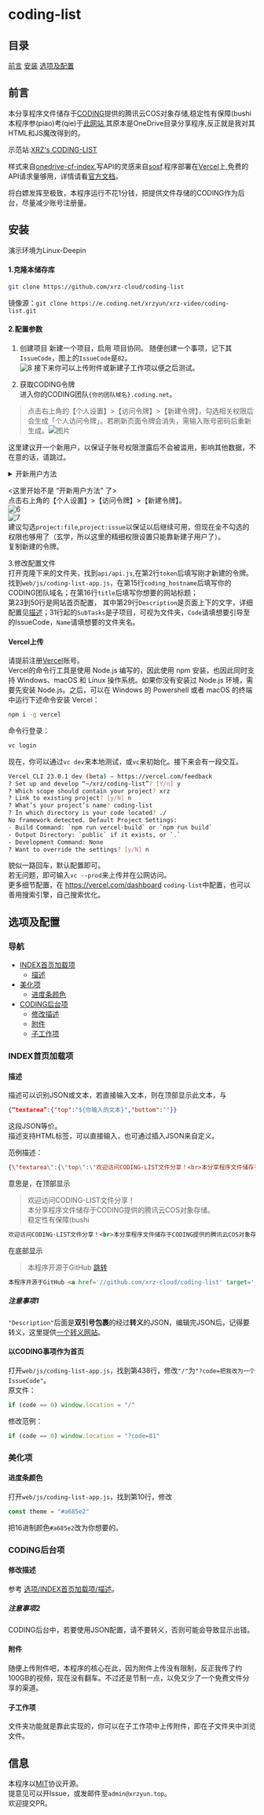 # coding-list

## 目录

[前言](#前言)
[安装](#安装)
[选项及配置](#选项及配置)

## 前言

本分享程序文件储存于[CODING](//coding.net)提供的腾讯云COS对象存储,稳定性有保障(bushi  
本程序参(piao)考(qie)于[此网站](//od-api.vercel.app),其原本是OneDrive目录分享程序,反正就是我对其HTML和JS魔改得到的。  

示范站:[XRZ's CODING-LIST](//api.xrzyun.top/coding/list)  

样式来自[onedrive-cf-index](https://github.com/spencerwooo/onedrive-cf-index),写API的灵感来自[sosf](https://github.com/beetcb/sosf).程序部署在[Vercel](https://vercel.com)上,免费的API请求量够用，详情请看[官方文档](https://vercel.com/pricing)。  

将白嫖发挥至极致，本程序运行不花1分钱，把提供文件存储的CODING作为后台，尽量减少账号注册量。

## 安装

演示环境为Linux-Deepin

#### 1.克隆本储存库

```bash
git clone https://github.com/xrz-cloud/coding-list
```

镜像源：`git clone https://e.coding.net/xrzyun/xrz-video/coding-list.git`  

#### 2.配置参数

1. 创建项目
新建一个项目，启用 项目协同。
随便创建一个事项，记下其`IssueCode`，图上的`IssueCode`是`82`。  
![8](docs/img/8.png)
接下来你可以上传附件或新建子工作项以便之后测试。  

2. 获取CODING令牌  
进入你的CODING团队`{你的团队域名}.coding.net`。

> 点击右上角的【个人设置】>【访问令牌】>【新建令牌】，勾选相关权限后会生成「个人访问令牌」。若刷新页面令牌会消失，需输入账号密码后重新生成。![图片](https://help-assets.codehub.cn/enterprise/20200910171618.png)  

这里建议开一个新用户，以保证子账号权限泄露后不会被滥用，影响其他数据，不在意的话，请跳过。

<details>
<summary>开新用户方法</summary>

点击右上角的【团队管理】>【成员管理】>【齿轮图标】>【新建子用户】  
![1](docs/img/1.png)  
跳转至腾讯云，用 [CODING]/[原先绑定CODING的腾讯云] 的账号密码登录。  
【快速创建子用户】
![2](docs/img/2.png)  
再打开的界面中按引导设置,创建子用户。  
![3](docs/img/3.png)  
打开[腾讯云账号](https://console.cloud.tencent.com/developer),【基本信息】>【账号ID】,复制`账号ID`。  
浏览器 隐私模式/[InPrivate浏览](https://baike.baidu.com/item/InPrivate%E6%B5%8F%E8%A7%88/5727666) ，打开`https://{你的团队域名}.coding.net/login`  
用子账号登录，【腾讯云账号】>【腾讯云子账号】，按创建时信息填写。  
![4](docs/img/4.png)  
![5](docs/img/5.png)
用管理员账号在团队设置中为子账号新建一个权限组，在项目设置中新建用户组，设置子中权限，保证能访问issue即可。
</details>

<这里开始不是 “开新用户方法” 了>  
点击右上角的【个人设置】>【访问令牌】>【新建令牌】。  
![6](docs/img/6.png)  
![7](docs/img/7.png)  
建议勾选`project:file`,`project:issue`以保证以后继续可用，但现在全不勾选的权限也够用了（玄学，所以这里的精细权限设置只能靠新建子用户了）。  
复制新建的令牌。  

3.修改配置文件  
打开克隆下来的文件夹，找到`api/api.js`,在第2行`token`后填写刚才新建的令牌。  
找到`web/js/coding-list-app.js`，在第15行`coding_hostname`后填写你的CODING团队域名；在第16行`title`后填写你想要的网站标题；  
第23到50行是网站首页配置， 其中第29行`Description`是页面上下的文字，详细配置见[描述](#描述)；31行起的`SubTasks`是子项目，可视为文件夹，`Code`请填想要引导至的IssueCode，`Name`请填想要的文件夹名。  

#### Vercel上传

请提前注册[Vercel](https://vercel.com)账号。  
Vercel的命令行工具是使用 Node.js 编写的，因此使用 npm 安装，也因此同时支持 Windows、macOS 和 Linux 操作系统。如果你没有安装过 Node.js 环境，需要先安装 Node.js。之后，可以在 Windows 的 Powershell 或者 macOS 的终端中运行下述命令安装 Vercel：

```bash
npm i -g vercel
```

命令行登录：

```bash
vc login
```

现在，你可以通过`vc dev`来本地测试，或`vc`来初始化。接下来会有一段交互。  

```bash
Vercel CLI 23.0.1 dev (beta) — https://vercel.com/feedback
? Set up and develop “~/xrz/coding-list”? [Y/n] y
? Which scope should contain your project? xrz
? Link to existing project? [y/N] n
? What’s your project’s name? coding-list
? In which directory is your code located? ./
No framework detected. Default Project Settings:
- Build Command: `npm run vercel-build` or `npm run build`
- Output Directory: `public` if it exists, or `.`
- Development Command: None
? Want to override the settings? [y/N] n
```

貌似一路回车，默认配置即可。  
若无问题，即可输入`vc --prod`来上传并在公网访问。  
更多细节配置，在 https://vercel.com/dashboard `coding-list`中配置，也可以善用搜索引擎，自己搜索优化。  

## 选项及配置

### 导航

- [INDEX首页加载项](#INDEX首页加载项)
  - [描述](#描述)
- [美化项](#美化项)
  - [进度条颜色](#进度条颜色)
- [CODING后台项](#CODING后台项)
  - [修改描述](#修改描述)
  - [附件](#附件)
  - [子工作项](#子工作项)

### INDEX首页加载项

#### 描述

描述可以识别JSON或文本，若直接输入文本，则在顶部显示此文本，与

```json
{“textarea”:{"top":"${你输入的文本}","bottom":""}}
```

这段JSON等价。  
描述支持HTML标签，可以直接输入，也可通过插入JSON来自定义。  

范例描述：  

```json
{\"textarea\":{\"top\":\"欢迎访问CODING-LIST文件分享！<br>本分享程序文件储存于CODING提供的腾讯云COS对象存储。<br>稳定性有保障(bushi\",\"bottom\":\"本程序开源于GitHub <a href='//github.com/xrz-cloud/coding-list' target='_blank'>跳转</a>\"}}
```

意思是，在顶部显示
>欢迎访问CODING-LIST文件分享！<br>本分享程序文件储存于CODING提供的腾讯云COS对象存储。<br>稳定性有保障(bushi

```html
欢迎访问CODING-LIST文件分享！<br>本分享程序文件储存于CODING提供的腾讯云COS对象存储。<br>稳定性有保障(bushi
```

在底部显示
>本程序开源于GitHub <a href='//github.com/xrz-cloud/coding-list' target='_blank'>跳转</a>

```html
本程序开源于GitHub <a href='//github.com/xrz-cloud/coding-list' target='_blank'>跳转</a>
```

##### 注意事项1

`"Description"`后面是**双引号包裹**的经过**转义**的JSON，编辑完JSON后，记得要转义，这里提供[一个转义网站](//www.bejson.com/)。  

#### 以CODING事项作为首页

打开`web/js/coding-list-app.js`，找到第438行，修改`"/"`为`"?code=把我改为一个IssueCode"`。  
原文件：  

```js
if (code == 0) window.location = "/"
```

修改范例：

```js
if (code == 0) window.location = "?code=81"
```

### 美化项

#### 进度条颜色

打开`web/js/coding-list-app.js`，找到第10行，修改

```js
const theme = "#a685e2"
```

把16进制颜色`#a685e2`改为你想要的。  

### CODING后台项

#### 修改描述

参考 [选项/INDEX首页加载项/描述](#描述)。

##### 注意事项2

CODING后台中，若要使用JSON配置，请不要转义，否则可能会导致显示出错。  

#### 附件

随便上传附件吧，本程序的核心在此，因为附件上传没有限制，反正我传了约100GB的视频，现在没有翻车。不过还是节制一点，以免又少了一个免费文件分享的渠道。  

#### 子工作项

文件夹功能就是靠此实现的，你可以在子工作项中上传附件，即在子文件夹中浏览文件。  

## 信息

本程序以[MIT](LICENSE)协议开源。  
提意见可以开Issue，或发邮件至`admin@xrzyun.top`。  
欢迎提交PR。  
